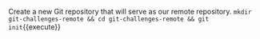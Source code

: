 Create a new Git repository that will serve as our remote repository.
`mkdir git-challenges-remote && cd git-challenges-remote && git init`{{execute}}